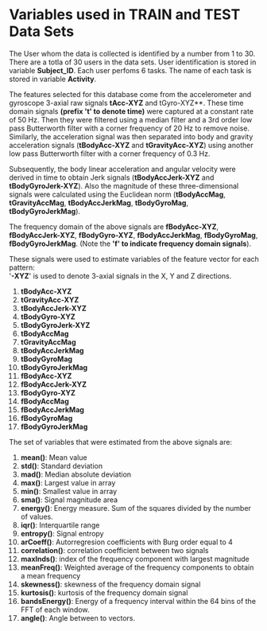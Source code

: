 Variables used in TRAIN and TEST Data Sets
==========================================

The User whom the data is collected is identified by a number from 1 to 30. There are a totla of 30 users in the data 
sets. User identification is stored in variable **Subject_ID**. Each user perfoms 6 tasks. The name of each task is stored in variable **Activity**.

The features selected for this database come from the accelerometer and gyroscope 3-axial raw signals **tAcc-XYZ** and tGyro-XYZ**. These time domain signals **(prefix 't' to denote time)** were captured at a constant rate of 50 Hz. Then they were filtered using a median filter and a 3rd order low pass Butterworth filter with a corner frequency of 20 Hz to remove noise. Similarly, the acceleration signal was then separated into body and gravity acceleration signals (**tBodyAcc-XYZ** and **tGravityAcc-XYZ**) using another low pass Butterworth filter with a corner frequency of 0.3 Hz. 

Subsequently, the body linear acceleration and angular velocity were derived in time to obtain Jerk signals (**tBodyAccJerk-XYZ** and **tBodyGyroJerk-XYZ**). Also the magnitude of these three-dimensional signals were calculated using the Euclidean norm (**tBodyAccMag**, **tGravityAccMag**, **tBodyAccJerkMag**, **tBodyGyroMag**, **tBodyGyroJerkMag**).
 
The frequency domain of the above signals are **fBodyAcc-XYZ**, **fBodyAccJerk-XYZ**, **fBodyGyro-XYZ**, **fBodyAccJerkMag**, **fBodyGyroMag**, **fBodyGyroJerkMag**. (Note the **'f' to indicate frequency domain signals**). 

These signals were used to estimate variables of the feature vector for each pattern:  
'**-XYZ**' is used to denote 3-axial signals in the X, Y and Z directions.

1. **tBodyAcc-XYZ**
2. **tGravityAcc-XYZ**
3. **tBodyAccJerk-XYZ**    
4. **tBodyGyro-XYZ**
5. **tBodyGyroJerk-XYZ**
6. **tBodyAccMag**
7. **tGravityAccMag**
8. **tBodyAccJerkMag**
9. **tBodyGyroMag**
10. **tBodyGyroJerkMag**
11. **fBodyAcc-XYZ**
12. **fBodyAccJerk-XYZ**
13. **fBodyGyro-XYZ**
14. **fBodyAccMag**
15. **fBodyAccJerkMag**
16. **fBodyGyroMag**
17. **fBodyGyroJerkMag**

The set of variables that were estimated from the above signals are: 

1. **mean()**: Mean value
2. **std()**: Standard deviation
3. **mad()**: Median absolute deviation 
4. **max()**: Largest value in array
5. **min()**: Smallest value in array
6. **sma()**: Signal magnitude area
7. **energy()**: Energy measure. Sum of the squares divided by the number of values. 
8. **iqr()**: Interquartile range 
9. **entropy()**: Signal entropy
10. **arCoeff()**: Autorregresion coefficients with Burg order equal to 4
11. **correlation()**: correlation coefficient between two signals
12. **maxInds()**: index of the frequency component with largest magnitude
13. **meanFreq()**: Weighted average of the frequency components to obtain a mean frequency
14. **skewness()**: skewness of the frequency domain signal 
15. **kurtosis()**: kurtosis of the frequency domain signal 
16. **bandsEnergy()**: Energy of a frequency interval within the 64 bins of the FFT of each window.
17. **angle()**: Angle between to vectors.




